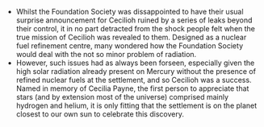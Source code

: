 - Whilst the Foundation Society was dissappointed to have their usual surprise announcement for Cecilioh ruined by a series of leaks beyond their control, it in no part detracted from the shock people felt when the true mission of Cecilioh was revealed to them. Designed as a nuclear fuel refinement centre, many wondered how the Foundation Society would deal with the not so minor problem of radiation.
- However, such issues had as always been forseen, especially given the high solar radiation already present on Mercury without the presence of refined nuclear fuels at the settlement, and so Cecilioh was a success. Named in memory of Cecilia Payne, the first person to appreciate that stars (and by extension most of the universe) comprised mainly hydrogen and helium, it is only fitting that the settlement is on the planet closest to our own sun to celebrate this discovery.